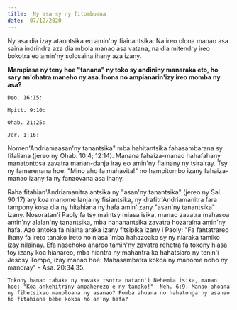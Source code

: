 ```yaml
---
title:  Ny asa sy ny fitomboana
date:  07/12/2020
---
```


Ny asa dia izay ataontsika eo amin'ny fiainantsika. Na ireo olona manao asa saina indrindra aza dia mbola manao asa vatana, na dia mitendry ireo bokotra eo amin'ny solosaina ihany aza izany.

**Mampiasa ny teny hoe "tanana" ny toko sy andininy manaraka eto, ho sary an'ohatra maneho ny asa. lnona no ampianarin'izy ireo momba ny asa?**

`Deo. 16:15:`

`Mpitt. 9:10:`

`Ohab. 21:25:`

`Jer. 1:16:`

Nomen'Andriamaasan'ny tanantsika" mba hahitantsika fahasambarana sy fifaliana (jereo ny Ohab. 10:4; 12:14). Manana fahaiza-manao hahafahany manatontosa zavatra manan-danja iray eo amin'ny fiainany ny tsirairay. Tsy ny famerenana hoe: "Mino aho fa mahavita!" no hampitombo izany fahaiza-manao izany fa ny fanaovana asa ihany.

Raha fitahian'Andriamanitra antsika ny "asan'ny tanantsika" (jereo ny Sal. 90:17) ary koa manome lanja ny fisiantsika, ny drafitr'Andriamanitra fara tampony kosa dia ny hitahiana ny hafa amin'izany "asan'ny tanantsika" izany. Nosoratan'i Paoly fa tsy maintsy miasa isika, manao zavatra mahasoa amin'ny alalan'ny tanantsika, mba hananantsika zavatra hozaraina amin'ny hafa. Azo antoka fa niaina araka izany fitsipika izany i Paoly: "Fa fantatrareo ihany fa ireto tanako ireto no niasa `mba hahazoako sy ny niaraka tamiko izay nilainay. Efa nasehoko anareo tamin'ny zavatra rehetra fa tokony hiasa toy izany koa hianareo, mba hiantra ny mahantra ka hahatsiaro ny tenin'i Jesosy Tompo, izay manao hoe: Mahasambatra kokoa ny manome noho ny mandray" - Asa. 20:34,35.

`Tokony hanao tahaka ny vavaka tsotra nataon'i Nehemia isika, manao hoe: "Koa ankehitriny ampaherezo e ny tanako!"- Neh. 6:9. Manao ahoana ny fihetsikao manoloana ny asanao? Fomba ahoana no hahatonga ny asanao ho fitahiana bebe kokoa ho an'ny hafa?`